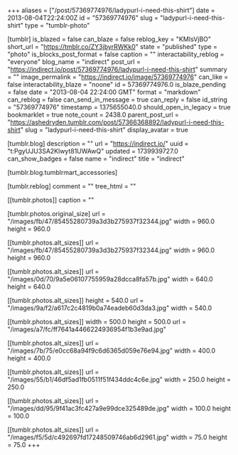 +++
aliases = ["/post/57369774976/ladypurl-i-need-this-shirt"]
date = 2013-08-04T22:24:00Z
id = "57369774976"
slug = "ladypurl-i-need-this-shirt"
type = "tumblr-photo"

[tumblr]
is_blazed = false
can_blaze = false
reblog_key = "KMIsVjBO"
short_url = "https://tmblr.co/ZY3jbyrRWKk0"
state = "published"
type = "photo"
is_blocks_post_format = false
caption = ""
interactability_reblog = "everyone"
blog_name = "indirect"
post_url = "https://indirect.io/post/57369774976/ladypurl-i-need-this-shirt"
summary = ""
image_permalink = "https://indirect.io/image/57369774976"
can_like = false
interactability_blaze = "noone"
id = 57369774976.0
is_blaze_pending = false
date = "2013-08-04 22:24:00 GMT"
format = "markdown"
can_reblog = false
can_send_in_message = true
can_reply = false
id_string = "57369774976"
timestamp = 1375655040.0
should_open_in_legacy = true
bookmarklet = true
note_count = 2438.0
parent_post_url = "https://ashedryden.tumblr.com/post/57366368892/ladypurl-i-need-this-shirt"
slug = "ladypurl-i-need-this-shirt"
display_avatar = true

[tumblr.blog]
description = ""
url = "https://indirect.io/"
uuid = "t:PgyUJU3SA2Klwyt81UWAwQ"
updated = 1739939727.0
can_show_badges = false
name = "indirect"
title = "indirect"

[tumblr.blog.tumblrmart_accessories]

[tumblr.reblog]
comment = ""
tree_html = ""

[[tumblr.photos]]
caption = ""

[tumblr.photos.original_size]
url = "/images/fb/47/85455280739a3d3b275937f32344.jpg"
width = 960.0
height = 960.0

[[tumblr.photos.alt_sizes]]
url = "/images/fb/47/85455280739a3d3b275937f32344.jpg"
width = 960.0
height = 960.0

[[tumblr.photos.alt_sizes]]
url = "/images/0d/70/9a5e06107755959a28dcca8fa57b.jpg"
width = 640.0
height = 640.0

[[tumblr.photos.alt_sizes]]
height = 540.0
url = "/images/9a/f2/a617c2c4819b0a74eadeb60d3da3.jpg"
width = 540.0

[[tumblr.photos.alt_sizes]]
width = 500.0
height = 500.0
url = "/images/a7/fc/ff7641a4466224936954f1b3e9ad.jpg"

[[tumblr.photos.alt_sizes]]
url = "/images/7b/75/e0cc68a94f9c6d6365d059e76e94.jpg"
width = 400.0
height = 400.0

[[tumblr.photos.alt_sizes]]
url = "/images/55/b1/46df5ad1fb0511f51f434ddc4c6e.jpg"
width = 250.0
height = 250.0

[[tumblr.photos.alt_sizes]]
url = "/images/dd/95/9f41ac3fc427a9e99dce325489de.jpg"
width = 100.0
height = 100.0

[[tumblr.photos.alt_sizes]]
url = "/images/f5/5d/c492697fd17248509746ab6d2961.jpg"
width = 75.0
height = 75.0
+++
